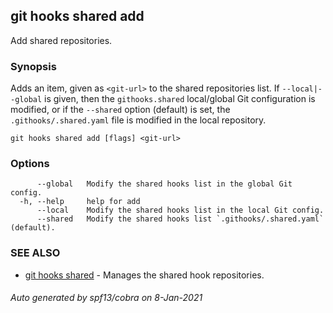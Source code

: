 ## git hooks shared add

Add shared repositories.

### Synopsis

Adds an item, given as `<git-url>` to the shared repositories list.
If `--local|--global` is given, then the `githooks.shared` local/global
Git configuration is modified, or if the `--shared` option (default) is set, the `.githooks/.shared.yaml`
file is modified in the local repository.

```
git hooks shared add [flags] <git-url>
```

### Options

```
      --global   Modify the shared hooks list in the global Git config.
  -h, --help     help for add
      --local    Modify the shared hooks list in the local Git config.
      --shared   Modify the shared hooks list `.githooks/.shared.yaml` (default).
```

### SEE ALSO

* [git hooks shared](git_hooks_shared.md)	 - Manages the shared hook repositories.

###### Auto generated by spf13/cobra on 8-Jan-2021
